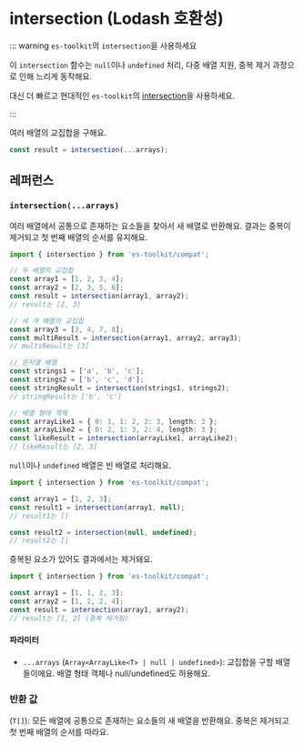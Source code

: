 # intersection (Lodash 호환성)

::: warning `es-toolkit`의 `intersection`을 사용하세요

이 `intersection` 함수는 `null`이나 `undefined` 처리, 다중 배열 지원, 중복 제거 과정으로 인해 느리게 동작해요.

대신 더 빠르고 현대적인 `es-toolkit`의 [intersection](../../array/intersection.md)을 사용하세요.

:::

여러 배열의 교집합을 구해요.

```typescript
const result = intersection(...arrays);
```

## 레퍼런스

### `intersection(...arrays)`

여러 배열에서 공통으로 존재하는 요소들을 찾아서 새 배열로 반환해요. 결과는 중복이 제거되고 첫 번째 배열의 순서를 유지해요.

```typescript
import { intersection } from 'es-toolkit/compat';

// 두 배열의 교집합
const array1 = [1, 2, 3, 4];
const array2 = [2, 3, 5, 6];
const result = intersection(array1, array2);
// result는 [2, 3]

// 세 개 배열의 교집합
const array3 = [3, 4, 7, 8];
const multiResult = intersection(array1, array2, array3);
// multiResult는 [3]

// 문자열 배열
const strings1 = ['a', 'b', 'c'];
const strings2 = ['b', 'c', 'd'];
const stringResult = intersection(strings1, strings2);
// stringResult는 ['b', 'c']

// 배열 형태 객체
const arrayLike1 = { 0: 1, 1: 2, 2: 3, length: 3 };
const arrayLike2 = { 0: 2, 1: 3, 2: 4, length: 3 };
const likeResult = intersection(arrayLike1, arrayLike2);
// likeResult는 [2, 3]
```

`null`이나 `undefined` 배열은 빈 배열로 처리해요.

```typescript
import { intersection } from 'es-toolkit/compat';

const array1 = [1, 2, 3];
const result1 = intersection(array1, null);
// result1는 []

const result2 = intersection(null, undefined);
// result2는 []
```

중복된 요소가 있어도 결과에서는 제거돼요.

```typescript
import { intersection } from 'es-toolkit/compat';

const array1 = [1, 1, 2, 3];
const array2 = [1, 2, 2, 4];
const result = intersection(array1, array2);
// result는 [1, 2] (중복 제거됨)
```

#### 파라미터

- `...arrays` (`Array<ArrayLike<T> | null | undefined>`): 교집합을 구할 배열들이에요. 배열 형태 객체나 null/undefined도 허용해요.

### 반환 값

(`T[]`): 모든 배열에 공통으로 존재하는 요소들의 새 배열을 반환해요. 중복은 제거되고 첫 번째 배열의 순서를 따라요.
